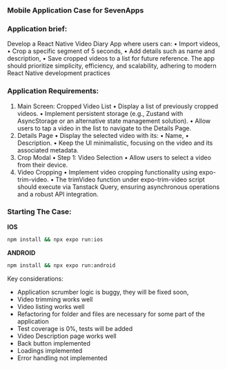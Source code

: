 ### Mobile Application Case for SevenApps


### Application brief:

Develop a React Native Video Diary App where users can:
• Import videos,
• Crop a specific segment of 5 seconds,
• Add details such as name and description,
• Save cropped videos to a list for future reference.
The app should prioritize simplicity, efficiency, and scalability, adhering to modern React Native development practices


### Application Requirements: 

1. Main Screen: Cropped Video List
• Display a list of previously cropped videos.
• Implement persistent storage (e.g., Zustand with AsyncStorage or an alternative state management solution).
• Allow users to tap a video in the list to navigate to the Details Page.
2. Details Page
• Display the selected video with its:
• Name,
• Description.
• Keep the UI minimalistic, focusing on the video and its associated metadata.
3. Crop Modal
• Step 1: Video Selection
• Allow users to select a video from their device.
4. Video Cropping
• Implement video cropping functionality using expo-trim-video.
• The trimVideo function under expo-trim-video script should execute via Tanstack Query, ensuring asynchronous
operations and a robust API integration.


### Starting The Case:


**IOS**
```sh
npm install && npx expo run:ios
```

**ANDROID**
```sh
npm install && npx expo run:android
```

Key considerations:

- Application scrumber logic is buggy, they will be fixed soon,
- Video trimming works well
- Video listing works well
- Refactoring for folder and files are necessary for some part of the application
- Test coverage is 0%, tests will be added
- Video Description page works well
- Back button implemented
- Loadings implemented
- Error handling not implemented

